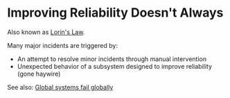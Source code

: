 # Improving Reliability Doesn't Always

Also known as [Lorin's Law](https://surfingcomplexity.blog/2017/06/24/a-conjecture-on-why-reliable-systems-fail/).

Many major incidents are triggered by:
* An attempt to resolve minor incidents through manual intervention
* Unexpected behavior of a subsystem designed to improve reliability (gone haywire)

See also: [Global systems fail globally](global_systems_fail_globally.md)
